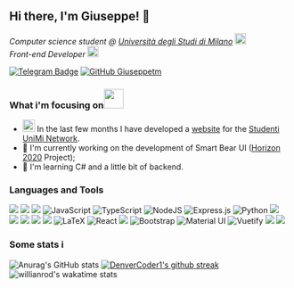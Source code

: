 ## Hi there, I'm Giuseppe! 👋
<p><em>
Computer science student @ <a href="https://www.unimi.it/">Università degli Studi di Milano</a> <img src="https://media.tenor.com/images/53c12fa1c7796563263bb5e4a34b1dfc/tenor.gif" width="20">
</br>
Front-end Developer <img src="https://media.tenor.com/images/70c1f64b4213e37de8048f87f64e16a9/tenor.gif" width="20" style="margin-bottom: -3px">
</em></p>

[![Telegram Badge](https://img.shields.io/badge/-@giuseppetm-2CA5E0?style=flat-square&labelColor=2CA5E0&logo=telegram&logoColor=white&link=https://t.me/giuseppetm)](https://t.me/giuseppetm)
[![GitHub Giuseppetm](https://img.shields.io/github/followers/giuseppetm?label=follow&style=social)](https://github.com/Giuseppetm)

### What i'm focusing on <img src="https://media.tenor.com/images/20be3abd731fe52f8b74480e6b404053/tenor.gif" width="35" style="margin-bottom: -3px; margin-left:-3px">
- <img src="https://media.tenor.com/images/5d582dac1e29406f340fb3b35dd7ba13/tenor.gif" width="22"> In the last few months I have developed a [website](https://studentiunimi.it/) for the [Studenti UniMi Network](https://github.com/StudentiUnimi).
- 🐻 I'm currently working on the development of Smart Bear UI ([Horizon 2020](https://ec.europa.eu/programmes/horizon2020/) Project);
- 🌳 I'm learning C# and a little bit of backend.

### Languages and Tools
![](https://img.shields.io/badge/HTML5-E34F26?style=for-the-badge&logo=html5&logoColor=white)
![](https://img.shields.io/badge/CSS3-1572B6?style=for-the-badge&logo=css3&logoColor=white)
![](https://img.shields.io/badge/Sass-CC6699?style=for-the-badge&logo=sass&logoColor=white)
![JavaScript](https://img.shields.io/badge/javascript-%23323330.svg?style=for-the-badge&logo=javascript&logoColor=%23F7DF1E)
![TypeScript](https://img.shields.io/badge/typescript-%23007ACC.svg?style=for-the-badge&logo=typescript&logoColor=white)
![NodeJS](https://img.shields.io/badge/node.js-%2343853D.svg?style=for-the-badge&logo=node.js&logoColor=white)
![Express.js](https://img.shields.io/badge/express.js-%23404d59.svg?style=for-the-badge&logo=express&logoColor=%2361DAFB)
	![Python](https://img.shields.io/badge/python-%2314354C.svg?style=for-the-badge&logo=python&logoColor=white)
![](https://img.shields.io/badge/C-00599C?style=for-the-badge&logo=c&logoColor=white)
![](https://img.shields.io/badge/C%23-239120?style=for-the-badge&logo=c-sharp&logoColor=white)
![](https://img.shields.io/badge/Java-ED8B00?style=for-the-badge&logo=java&logoColor=white)
![](https://img.shields.io/badge/PHP-777BB4?style=for-the-badge&logo=php&logoColor=white)
![](https://img.shields.io/badge/Go-00ADD8?style=for-the-badge&logo=go&logoColor=white)
![LaTeX](https://img.shields.io/badge/latex-%23008080.svg?style=for-the-badge&logo=latex&logoColor=white)
![React](https://img.shields.io/badge/react-%2320232a.svg?style=for-the-badge&logo=react&logoColor=%2361DAFB)
![](https://img.shields.io/badge/Vue.js-35495E?style=for-the-badge&logo=vue.js&logoColor=4FC08D)
![Bootstrap](https://img.shields.io/badge/bootstrap-%23563D7C.svg?style=for-the-badge&logo=bootstrap&logoColor=white)
![Material UI](https://img.shields.io/badge/materialui-%230081CB.svg?style=for-the-badge&logo=material-ui&logoColor=white)
![Vuetify](https://img.shields.io/badge/Vuetify-1867C0?style=for-the-badge&logo=vuetify&logoColor=AEDDFF)
![](https://img.shields.io/badge/PostgreSQL-316192?style=for-the-badge&logo=postgresql&logoColor=white)
![](https://img.shields.io/badge/MongoDB-4EA94B?style=for-the-badge&logo=mongodb&logoColor=white)

### Some stats ℹ️

![Anurag's GitHub stats](https://github-readme-stats.vercel.app/api?username=giuseppetm&show_icons=true&theme=react)
[![DenverCoder1's github streak](https://github-readme-streak-stats.herokuapp.com/?user=Giuseppetm&theme=react)](https://github.com/DenverCoder1/github-readme-streak-stats)
![willianrod's wakatime stats](https://github-readme-stats.vercel.app/api/wakatime?username=Giuseppetm&theme=react&layout=compact)
<!--![Top Langs](https://github-readme-stats.vercel.app/api/top-langs/?username=giuseppetm&layout=compact&langs_count=10)-->

